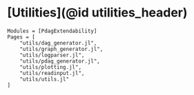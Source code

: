 # [Utilities](@id utilities_header)

```@autodocs
Modules = [PdagExtendability]
Pages = [
	"utils/dag_generator.jl",
	"utils/graph_generator.jl",
	"utils/logparser.jl",
	"utils/pdag_generator.jl",
	"utils/plotting.jl",
	"utils/readinput.jl",
	"utils/utils.jl"
]
```